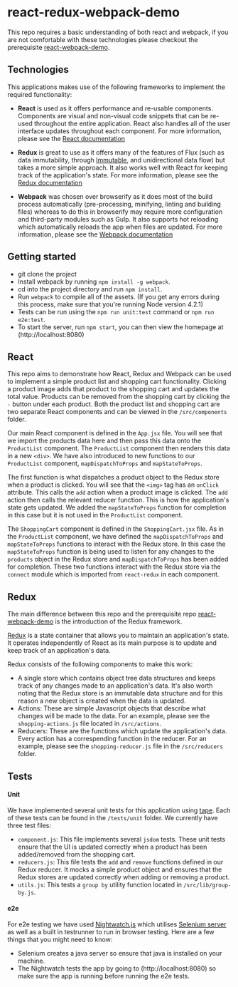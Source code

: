# react-redux-webpack-demo

This repo requires a basic understanding of both react and webpack, if you are not comfortable with these technologies please checkout the prerequisite [react-webpack-demo](https://github.com/ag-digital/react-webpack-demo).

## Technologies

This applications makes use of the following frameworks to implement the required functionality:

* <b>React</b> is used as it offers performance and re-usable components. Components are visual and non-visual code snippets that can be re-used throughout the entire application. React also handles all of the user interface updates throughout each component. For more information, please see the [React documentation](https://facebook.github.io/react/docs/getting-started.html)

* <b>Redux</b> is great to use as it offers many of the features of Flux (such as data immutability, through [Immutable](https://facebook.github.io/immutable-js), and unidirectional data flow) but takes a more simple approach. It also works well with React for keeping track of the application's state. For more information, please see the [Redux documentation](http://redux.js.org/)

* <b>Webpack</b> was chosen over browserify as it does most of the build process automatically (pre-processing, minifying, linting and building files) whereas to do this in browserify may require more configuration and third-party modules such as Gulp. It also supports hot reloading which automatically reloads the app when files are updated. For more information, please see the [Webpack documentation](http://webpack.github.io/docs/)

## Getting started

* git clone the project
* Install webpack by running `npm install -g webpack`.
* cd into the project directory and run `npm install`.
* Run `webpack` to compile all of the assets. (If you get any errors during this process, make sure that you're running Node version 4.2.1)
* Tests can be run using the `npm run unit:test` command or `npm run e2e:test`.
* To start the server, run `npm start`, you can then view the homepage at (http://localhost:8080)

## React

This repo aims to demonstrate how React, Redux and Webpack can be used to implement a simple product list and shopping cart functionality. Clicking a product image adds that product to the shopping cart and updates the total value. 
Products can be removed from the shopping cart by clicking the `-` button under each product.
Both the product list and shopping cart are two separate React components and can be viewed in the `/src/components` folder.

Our main React component is defined in the `App.jsx` file. You will see that we import the products data here and then pass this data onto the `ProductList` component. The `ProductList` component then renders this data in a new `<div>`.
We have also introduced to new functions to our `ProductList` component, `mapDispatchToProps` and `mapStateToProps`. 

The first function is what dispatches a product object to the Redux store when a product is clicked. You will see that the `<img>` tag has an `onClick` attribute. This calls the `add` action when a product image is clicked. The `add` action then calls the relevant reducer function. This is how the application's state gets updated.
We added the `mapStateToProps` function for completion in this case but it is not used in the `ProductList` component.

The `ShoppingCart` component is defined in the `ShoppingCart.jsx` file. As in the `ProductList` component, we have defined the `mapDispatchToProps` and `mapStateToProps` functions to interact with the Redux store.
In this case the `mapStateToProps` function is being used to listen for any changes to the `products` object in the Redux store and `mapDispatchToProps` has been added for completion. 
These two functions interact with the Redux store via the `connect` module which is imported from `react-redux` in each component.

## Redux

The main difference between this repo and the prerequisite repo [react-webpack-demo](https://github.com/ag-digital/react-webpack-demo) is the introduction of the Redux framework.

[Redux](https://github.com/rackt/redux) is a state container that allows you to maintain an application's state. 
It operates independently of React as its main purpose is to update and keep track of an application's data.

Redux consists of the following components to make this work:
* A single store which contains object tree data structures and keeps track of any changes made to an application's data. It's also worth noting that the Redux store is an immutable data structure and for this reason a new object is created when the data is updated.
* Actions: These are simple Javascript objects that describe what changes will be made to the data. For an example, please see the `shopping-actions.js` file located in `/src/actions`.
* Reducers: These are the functions which update the application's data. Every action has a correspending function in the reducer. For an example, please see the `shopping-reducer.js` file in the `/src/reducers` folder.

## Tests

#### Unit 
We have implemented several unit tests for this application using [tape](https://github.com/substack/tape). Each of these tests can be found in the `/tests/unit` folder.
We currently have three test files:
* `component.js`: This file implements several `jsdom` tests. These unit tests ensure that the UI is updated correctly when a product has been added/removed from the shopping cart.
* `reducers.js`: This file tests the `add` and `remove` functions defined in our Redux reducer. It mocks a simple product object and ensures that the Redux stores are updated correctly when adding or removing a product.
* `utils.js`: This tests a `group by` utility function located in `/src/lib/group-by.js`.

#### e2e
For e2e testing we have used [Nightwatch.js](http://nightwatchjs.org) which utilises [Selenium server](http://www.seleniumhq.org) as well as a built in testrunner to run in browser testing.
Here are a few things that you might need to know:
* Selenium creates a java server so ensure that java is installed on your machine.
* The Nightwatch tests the app by going to  (http://localhost:8080) so make sure the app is running before running the e2e tests.


